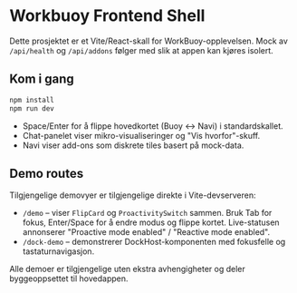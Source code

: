 # Workbuoy Frontend Shell

Dette prosjektet er et Vite/React-skall for WorkBuoy-opplevelsen. Mock av `/api/health` og `/api/addons` følger med slik at appen kan kjøres isolert.

## Kom i gang

```bash
npm install
npm run dev
```

- Space/Enter for å flippe hovedkortet (Buoy ↔ Navi) i standardskallet.
- Chat-panelet viser mikro-visualiseringer og "Vis hvorfor"-skuff.
- Navi viser add-ons som diskrete tiles basert på mock-data.

## Demo routes

Tilgjengelige demovyer er tilgjengelige direkte i Vite-devserveren:

- `/demo` – viser `FlipCard` og `ProactivitySwitch` sammen. Bruk Tab for fokus, Enter/Space for å endre modus og flippe kortet. Live-statusen annonserer "Proactive mode enabled" / "Reactive mode enabled".
- `/dock-demo` – demonstrerer DockHost-komponenten med fokusfelle og tastaturnavigasjon.

Alle demoer er tilgjengelige uten ekstra avhengigheter og deler byggeoppsettet til hovedappen.
